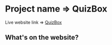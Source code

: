# Project name => QuizBox
Live website link => [QuizBox](https://quizbox-1909.netlify.app/)


## What's on the website?